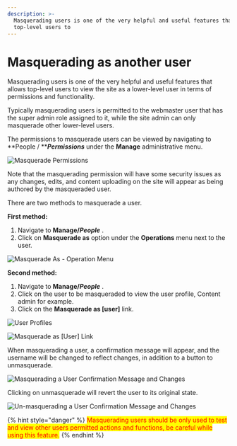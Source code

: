 ```yaml
---
description: >-
  Masquerading users is one of the very helpful and useful features that allows
  top-level users to
---
```


# Masquerading as another user

Masquerading users is one of the very helpful and useful features that allows top-level users to view the site as a lower-level user in terms of permissions and functionality.

Typically masquerading users is permitted to the webmaster user that has the super admin role assigned to it, while the site admin can only masquerade other lower-level users.

The permissions to masquerade users can be viewed by navigating to **People / **_**Permissions**_ under the **Manage** administrative menu.

![Masquerade Permissions](https://lh5.googleusercontent.com/tjINItzRXfQ-5d7f\_KKmJjAeXYKEyxQSVgywZOTT7RALaLAIw-aERls8-H0TNtNto0TdAw\_nE55cZNk8JOAfMbAo9LrvwqpcmZWdsAAkKkMHcAqGQw9DxynVIHHadNbZGRDATiqI)

Note that the masquerading permission will have some security issues as any changes, edits, and content uploading on the site will appear as being authored by the masqueraded user.

There are two methods to masquerade a user.

**First method:**

1. Navigate to **Manage/**_**People**_ .
2. Click on **Masquerade as** option under the **Operations** menu next to the user.

![Masquerade As - Operation Menu](https://lh3.googleusercontent.com/bkIfO8uurqBctnCkyqKhK1dJF60E6QWqPyoXJf0d3j-0c9Oj\_9TdK7y10hgQ18d7AnhjWDjzEYQypE53CilwQ8M6FXZaAKoZbs9ccIB9XBc5o-gp\_n0wQsYoGmZEjXYVHc1sPJ\_\_)

**Second method:**

1. Navigate to **Manage/**_**People**_ .
2. Click on the user to be masqueraded to view the user profile, Content admin for example.
3. Click on the **Masquerade as \[user]** link.

![User Profiles](https://lh3.googleusercontent.com/SEaAfrKsFX3ROuIRUC22GTMG1vGjeDsBlAfolt\_uaS9rKjL0dqt35jhGhw7yK8c08VQuNQ-FGJBg7W2X25wV6B3Ge-wU7N9Q1a8cWXQIFoT5dIacTLeaNNNbBgMGDLDdNTrDXCqT)

![Masquerade as \[User\] Link](https://lh5.googleusercontent.com/DLp63uXZAzDQZfoLQcrvS-Zj83AaQ\_wtxP7KmAc1sy3KNdYCPcHj9tHN5L7ooYgv4UfuHVUljpUvHlmYUVrqbR1g0KrCV-nHL31QYFNaIntJUVAisFv7Gw96\_V95JCXFA5eC5veR)

When masquerading a user, a confirmation message will appear, and the username will be changed to reflect changes, in addition to a button to unmasquerade.

![Masquerading a User Confirmation Message and Changes](https://lh4.googleusercontent.com/y4Iz-TYI1MVHw6KFrDBTApHeGWMUAQSGj5YBeSV3mEH9D6Ll0KLB2rltUYzgheeZ1rxHQe2W5dfUK2FMzFyNdTcznKhV8d9gvJ-W2K6K0QIUOUeu8iUEnjjbUWfI97Rid6-SrjER)

Clicking on unmasquerade will revert the user to its original state.

![Un-masquerading a User Confirmation Message and Changes](https://lh5.googleusercontent.com/zssguB7zo2B7waMmceNUXdjw1EP3GddS5JwfuXI-vSdNSdfXuhvTGAPM43nXaFlQnGgbsnvmopOIbD52l5wOVQE2YTztHZGBKRQZX0z\_refBTETjA05Omaa86MukzE6jfzovZV\_H)

{% hint style="danger" %}
<mark style="color:red;">Masquerading users should be only used to test and view other users permitted actions and functions, be careful while using this feature.</mark>
{% endhint %}
